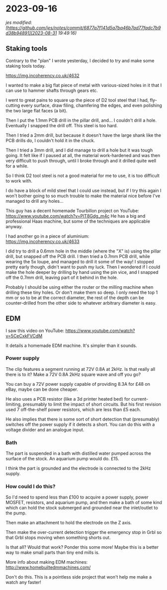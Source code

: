 # 2023-09-16

*jes modified: [https://github.com/jes/notes/commit/6877a7f141d5a7ba46b7ad77fadc7b9d38b94891](2023-08-31 19:49:16)*

## Staking tools

Contrary to the "plan" I wrote yesterday, I decided to try and make some
staking tools today.

https://img.incoherency.co.uk/4632

I wanted to make a big flat piece of metal with various-sized holes in it
that I can use to hammer shafts through gears etc.

I went to great pains to square up the piece of D2 tool steel that I had,
fly-cutting every surface, draw filing, chamfering the edges, and even
polishing the two large flat faces (a bit).

Then I put the 1.1mm PCB drill in the pillar drill, and... I couldn't drill
a hole. Eventually I snapped the drill off. This steel is too hard.

Then I tried a 2mm drill, but because it doesn't have the large shank
like the PCB drills do, I couldn't hold it in the chuck.

Then I tried a 3mm drill, and I did manage to drill a hole but it was tough
going. It felt like if I paused at all, the material work-hardened and was
then very difficult to push through, until I broke through and it drilled
quite well for a while.

So I think D2 tool steel is not a good material for me to use, it is too
difficult to work with.

I do have a block of mild steel that I could use instead, but if I try this
again I won't bother going to so much trouble to make the material nice
before I've managed to drill any holes...

This guy has a decent homemade Tourbillon project on YouTube: https://www.youtube.com/watch?v=PlT8Gdg_m4c
He has a big and professional Haas machine, but some of the techniques are applicable anyway.

I had another go in a piece of aluminium: https://img.incoherency.co.uk/4633

I did try to drill a 0.6mm hole in the middle (where the "X" is) using the pillar drill,
but snapped off the PCB drill. I then tried a 0.7mm PCB drill, while wearing the 5x loupe,
and managed to drill it some of the way! I stopped pretty early though, didn't want to
push my luck. Then I wondered if I could make the hole deeper by drilling by hand using
the pin vice, and I snapped off the 0.7mm drill, leaving part of it behind in the hole.

Probably I should be using either the router or the milling machine when drilling these
tiny holes. Or don't make them so deep. I only need the top 1 mm or so to be at
the correct diameter, the rest of the depth can be counter-drilled from the other side
to whatever arbitrary diameter is easy.

## EDM

I saw this video on YouTube: https://www.youtube.com/watch?v=5CeCxkFVCdM

It details a homemade EDM machine. It's simpler than it sounds.

### Power supply

The clip features a segment running at 72V 0.8A at 2kHz. Is that really all there
is to it? Make a 72V 0.8A 2kHz square wave and off you go?

You can buy a 72V power supply capable of providing 8.3A for £48 on eBay, maybe
can be done cheaper.

He also uses a PCB resistor (like a 3d printer heated bed) for current-limiting,
presumably to limit the impact of short circuits. But his first revision used
7 off-the-shelf power resistors, which are less than £5 each.

He also implies that there is some sort of short detection that (presumably)
switches off the power supply if it detects a short. You can do this with a
voltage divider and an analogue input.

### Bath

The part is suspended in a bath with distilled water pumped across the surface
of the stock. An aquarium pump would do. £15.

I think the part is grounded and the electrode is connected to the 2kHz supply.

### How could I do this?

So I'd need to spend less than £100 to acquire a power supply, power MOSFET, resistors,
and aquarium pump, and then make a bath of some kind which can hold the stock
submerged and grounded near the inlet/outlet to the pump.

Then make an attachment to hold the electrode on the Z axis.

Then make the over-current detection trigger the emergency stop in Grbl so
that Grbl stops moving when something shorts out.

Is that all? Would that work? Ponder this some more! Maybe this is a better way
to make small parts than tiny end mills is.

More info about making EDM machines: http://www.homebuiltedmmachines.com/

Don't do this. This is a pointless side project that won't help me make a watch any faster!
